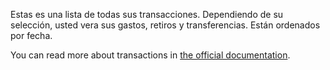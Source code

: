 Estas es una lista de todas sus transacciones. Dependiendo de su selección, usted vera sus gastos, retiros y transferencias. Están ordenados por fecha.

You can read more about transactions in [the official documentation](https://docs.firefly-iii.org/concepts/transactions).